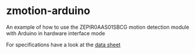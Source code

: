 zmotion-arduino
===============

An example of how to use the ZEPIR0AAS01SBCG motion detection module with Arduino in hardware interface mode

For specifications have a look at the [data sheet](https://www.sparkfun.com/datasheets/Sensors/Proximity/SEN-09587-PS0284.pdf)
